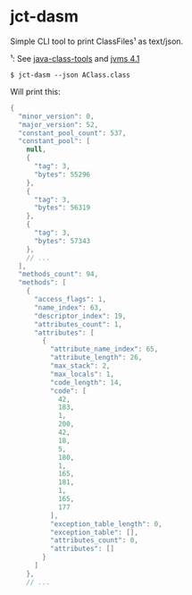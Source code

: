 # jct-dasm

Simple CLI tool to print ClassFiles¹ as text/json.

¹: See [java-class-tools](https://github.com/leonardosnt/java-class-tools) and [jvms 4.1](https://docs.oracle.com/javase/specs/jvms/se8/html/jvms-4.html#jvms-4.1)

``$ jct-dasm --json AClass.class``

Will print this:

```java
{
  "minor_version": 0,
  "major_version": 52,
  "constant_pool_count": 537,
  "constant_pool": [
    null,
    {
      "tag": 3,
      "bytes": 55296
    },
    {
      "tag": 3,
      "bytes": 56319
    },
    {
      "tag": 3,
      "bytes": 57343
    },
    // ...
  ],
  "methods_count": 94,
  "methods": [
    {
      "access_flags": 1,
      "name_index": 63,
      "descriptor_index": 19,
      "attributes_count": 1,
      "attributes": [
        {
          "attribute_name_index": 65,
          "attribute_length": 26,
          "max_stack": 2,
          "max_locals": 1,
          "code_length": 14,
          "code": [
            42,
            183,
            1,
            200,
            42,
            18,
            5,
            180,
            1,
            165,
            181,
            1,
            165,
            177
          ],
          "exception_table_length": 0,
          "exception_table": [],
          "attributes_count": 0,
          "attributes": []
        }
      ]
    },
    // ...
```
